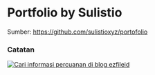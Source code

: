 # Portfolio by Sulistio

<!-- paragraph -->
<p>Sumber: <a href="https://github.com/sulistioxyz/portofolio">https://github.com/sulistioxyz/portofolio</a></p>
<!-- paragraph -->

<!-- note -->
<h3>Catatan</h3>
<!-- note -->


<!-- image} -->
<a href="https://www.ezfile.id/"><img src="https://4.bp.blogspot.com/-EncYyDLiPwQ/YYS45uSsfNI/AAAAAAAAq3k/GcHPE8ubxu0yhgNPQUjsiuSc0AqNZNMWwCLcBGAsYHQ/s1080/Slider%2B%25282%2529.webp" alt="Cari informasi percuanan di blog ezfileid" /></a>
<!-- image -->

